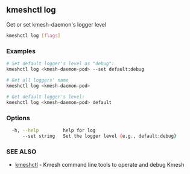 ## kmeshctl log

Get or set kmesh-daemon's logger level

```bash
kmeshctl log [flags]
```

### Examples

```bash
# Set default logger's level as "debug":
kmeshctl log <kmesh-daemon-pod> --set default:debug

# Get all loggers' name
kmeshctl log <kmesh-daemon-pod>
	  
# Get default logger's level:
kmeshctl log <kmesh-daemon-pod> default
```

### Options

```bash
  -h, --help         help for log
      --set string   Set the logger level (e.g., default:debug)
```

### SEE ALSO

* [kmeshctl](kmeshctl.md)	 - Kmesh command line tools to operate and debug Kmesh

